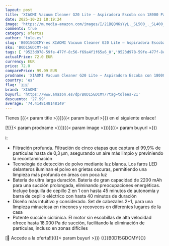 ```yaml
---
layout: post
title: 'XIAOMI Vacuum Cleaner G20 Lite – Aspiradora Escoba con 18000 Pa de succión  Cepillo multisuperficie  Luces LED  Blanco  Versión ES '
date: 2025-10-21 18:19:24
image: 'https://m.media-amazon.com/images/I/21BQQN6sYyL._SL500_._SL400_.jpg'
comments: true
category: ofertas
author: 'tole.es'
slug: 'B0D15GDCMY-es XIAOMI Vacuum Cleaner G20 Lite – Aspiradora Escoba con...'
sku: 'B0D15GDCMY-es'
tags: [ '9523d978-59fe-477f-8c56-f69a4f1f65a6_0','9523d978-59fe-477f-8c56-f69a4f1f65a6_5601','Arborist Merchandising Root','Aspiración, limpieza y cuidado de suelo y ventanas','Aspiradoras','Aspiradoras escoba','Hogar y cocina','Los favoritos de nuestros clientes: Hogar y cocina','Self Service','Special Features Stores','vacuum','xiaomi','🇪🇸', ]
actualPrice: 72.0 EUR
currency: EUR
price: 72.0
comparePrice: 99.99 EUR
prodname: 'XIAOMI Vacuum Cleaner G20 Lite – Aspiradora Escoba con 18000 Pa de succión  Cepillo multisuperficie  Luces LED  Blanco  Versión ES '
country: 'es'
flag: '🇪🇸'
brand: 'XIAOMI'
buyurl: 'https://www.amazon.es/dp/B0D15GDCMY/?tag=tolees-21'
descuento: '27.99'
average: '74.4148148148149'
---
```


Tienes [{{< param title >}}]({{< param buyurl >}}) en el siguiente enlace!

[![{{< param prodname >}}]({{< param image >}})]({{< param buyurl >}})

ℹ️:

- Filtración profunda. Filtración de cinco etapas que captura el 99,9% de partículas hasta de 0,3 μm, asegurando un aire más limpio y previniendo la recontaminación
- Tecnología de detección de polvo mediante luz blanca. Los faros LED delanteros iluminan el polvo en grietas oscuras, permitiendo una limpieza más profunda en áreas con poca luz
- Batería de ultra larga duración. Batería de gran capacidad de 2200 mAh para una succión prolongada, eliminando preocupaciones energéticas. Incluye boquilla de cepillo 2 en 1 con hasta 45 minutos de autonomía y barra de cepillo eléctrico con hasta 40 minutos de duración
- Diseño más intuitivo y considerado. Set de cabezales 2+1, para una limpieza minuciosa en rincones y recovecos en diferentes lugares de la casa
- Potente succión ciclónica. El motor sin escobillas de alta velocidad ofrece hasta 18.000 Pa de succión, facilitando la eliminación de partículas, incluso en zonas difíciles

[🛒 Accede a la oferta!!]({{< param buyurl >}})
{{<world>}}B0D15GDCMY{{</world>}}

